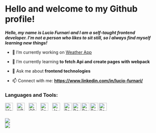 # Hello and welcome to my Github profile!


<b>
	<i>
		Hello, my name is Lucio Furnari and I am a self-taught frontend developer. 		I'm not a person who likes to sit still, so I always find myself learning new things!
	</i>
</b>

- 🔭 I’m currently working on [Weather App](https://github.com/LucioFurnari/Weather-App)

- 🌱 I’m currently learning **to fetch Api and create pages with webpack**

- 💬 Ask me about **frontend technologies**

- 📫 Connect with me: **https://www.linkedin.com/in/lucio-furnari/**


### Languages and Tools:
<img align="left" alt="Visual Studio Code" width="26px" src="https://cdn.jsdelivr.net/gh/devicons/devicon/icons/vscode/vscode-original.svg" style="padding-right:10px;" />
<img align="left" alt="HTML5" width="26px" src="https://cdn.jsdelivr.net/gh/devicons/devicon/icons/html5/html5-original.svg" style="padding-right:10px;" />
<img align="left" alt="CSS3" width="26px" src="https://cdn.jsdelivr.net/gh/devicons/devicon/icons/css3/css3-original.svg" style="padding-right:10px;" />
<img align="left" alt="Sass" width="26px" src="https://cdn.jsdelivr.net/gh/devicons/devicon/icons/sass/sass-original.svg" style="padding-right:10px;" />
<img align="left" alt="JavaScript" width="26px" src="https://cdn.jsdelivr.net/gh/devicons/devicon/icons/javascript/javascript-original.svg" style="padding-right:10px;" />
<img align="left" alt="Bootstrap" width="26px"  src="https://cdn.jsdelivr.net/gh/devicons/devicon/icons/bootstrap/bootstrap-original.svg"/>
<img align="left" alt="Bootstrap" width="26px"  src="https://cdn.jsdelivr.net/gh/devicons/devicon/icons/npm/npm-original-wordmark.svg"/>
<img align="left" alt="Bootstrap" width="26px"  src="https://cdn.jsdelivr.net/gh/devicons/devicon/icons/git/git-original.svg"/>
<img align="left" alt="Bootstrap" width="26px"  src="https://cdn.jsdelivr.net/gh/devicons/devicon/icons/webpack/webpack-original.svg"/>
<img align="left" alt="Bootstrap" width="26px"  src="https://cdn.jsdelivr.net/gh/devicons/devicon/icons/nodejs/nodejs-original-wordmark.svg"/>

<br />
<br />
<br />

<img src='https://github-readme-stats.vercel.app/api/top-langs/?username=LucioFurnari&hide_progress=true' />

<br />

<img src='https://github-readme-stats.vercel.app/api?username=LucioFurnari' />
